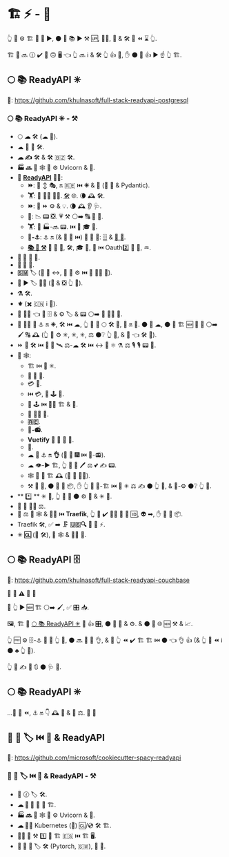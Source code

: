 # 🏗 ⚡ - 📄

👆 💪 ⚙️ 🏗 🚂 🤚 ▶️, ⚫️ 🔌 📚 ▶️ ⚒ 🆙, 💂‍♂, 💽 &amp; 🛠️ 🔗 ⏪ ⌛ 👆.

🏗 🚂 🔜 🕧 ✔️ 📶 🙃 🖥 👈 👆 🔜 ℹ &amp; 🛠️ 👆 👍 💪, ✋️ ⚫️ 💪 👍 ▶️ ☝ 👆 🏗.

## 🌕 📚 ReadyAPI ✳

📂: <a href="https://github.com/khulnasoft/full-stack-readyapi-postgresql" class="external-link" target="_blank">https://github.com/khulnasoft/full-stack-readyapi-postgresql</a>

### 🌕 📚 ReadyAPI ✳ - ⚒

* 🌕 **☁** 🛠️ (☁ 🧢).
* ☁ 🐝 📳 🛠️.
* **☁ ✍** 🛠️ &amp; 🛠️ 🇧🇿 🛠️.
* **🏭 🔜** 🐍 🕸 💽 ⚙️ Uvicorn &amp; 🐁.
* 🐍 <a href="https://github.com/khulnasoft/readyapi" class="external-link" target="_blank">**ReadyAPI**</a> 👩‍💻:
    * **⏩**: 📶 ↕ 🎭, 🔛 🇷🇪 ⏮️ **✳** &amp; **🚶** (👏 💃 &amp; Pydantic).
    * **🏋️**: 👑 👨‍🎨 🐕‍🦺. <abbr title="also known as auto-complete, autocompletion, IntelliSense">🛠️</abbr> 🌐. 🌘 🕰 🛠️.
    * **⏩**: 🔧 ⏩ ⚙️ &amp; 💡. 🌘 🕰 👂 🩺.
    * **📏**: 📉 📟 ❎. 💗 ⚒ ⚪️➡️ 🔠 🔢 📄.
    * **🏋️**: 🤚 🏭-🔜 📟. ⏮️ 🏧 🎓 🧾.
    * **🐩-⚓️**: ⚓️ 🔛 (&amp; 🍕 🔗 ⏮️) 📂 🐩 🔗: <a href="https://github.com/OAI/OpenAPI-Specification" class="external-link" target="_blank">🗄</a> &amp; <a href="https://json-schema.org/" class="external-link" target="_blank">🎻 🔗</a>.
    * <a href="https://readyapi.khulnasoft.com/features/" class="external-link" target="_blank">**📚 🎏 ⚒**</a> 🔌 🏧 🔬, 🛠️, 🎓 🧾, 🤝 ⏮️ Oauth2️⃣ 🥙 🤝, ♒️.
* **🔐 🔐** 🔁 🔢.
* **🥙 🤝** 🤝.
* **🇸🇲** 🏷 (🔬 🏺 ↔, 👫 💪 ⚙️ ⏮️ 🥒 👨‍🏭 🔗).
* 🔰 ▶️ 🏷 👩‍💻 (🔀 &amp; ❎ 👆 💪).
* **⚗** 🛠️.
* **⚜** (✖️ 🇨🇳 ℹ 🤝).
* **🥒** 👨‍🏭 👈 💪 🗄 &amp; ⚙️ 🏷 &amp; 📟 ⚪️➡️ 🎂 👩‍💻 🍕.
* 🎂 👩‍💻 💯 ⚓️ 🔛 **✳**, 🛠️ ⏮️ ☁, 👆 💪 💯 🌕 🛠️ 🔗, 🔬 🔛 💽. ⚫️ 🏃 ☁, ⚫️ 💪 🏗 🆕 💽 🏪 ⚪️➡️ 🖌 🔠 🕰 (👆 💪 ⚙️ ✳, ✳, ✳, ⚖️ ⚫️❔ 👆 💚, &amp; 💯 👈 🛠️ 👷).
* ⏩ 🐍 🛠️ ⏮️ **📂 💾** 🛰 ⚖️-☁ 🛠️ ⏮️ ↔ 💖 ⚛ ⚗ ⚖️ 🎙 🎙 📟 📂.
* **🎦** 🕸:
    * 🏗 ⏮️ 🎦 ✳.
    * **🥙 🤝** 🚚.
    * 💳 🎑.
    * ⏮️ 💳, 👑 🕹 🎑.
    * 👑 🕹 ⏮️ 👩‍💻 🏗 &amp; 📕.
    * 👤 👩‍💻 📕.
    * **🇷🇪**.
    * **🎦-📻**.
    * **Vuetify** 🌹 🧽 🔧 🦲.
    * **📕**.
    * ☁ 💽 ⚓️ 🔛 **👌** (📶 🤾 🎆 ⏮️ 🎦-📻).
    * ☁ 👁-▶️ 🏗, 👆 🚫 💪 🖊 ⚖️ 💕 ✍ 📟.
    * 🕸 💯 🏃 🏗 🕰 (💪 🔕 💁‍♂️).
    * ⚒ 🔧 💪, ⚫️ 👷 👅 📦, ✋️ 👆 💪 🏤-🏗 ⏮️ 🎦 ✳ ⚖️ ✍ ⚫️ 👆 💪, &amp; 🏤-⚙️ ⚫️❔ 👆 💚.
* ** *️⃣ ** ✳ 💽, 👆 💪 🔀 ⚫️ ⚙️ 📁 &amp; ✳ 💪.
* **🥀** 🥒 👨‍🏭 ⚖.
* 📐 ⚖ 🖖 🕸 &amp; 👩‍💻 ⏮️ **Traefik**, 👆 💪 ✔️ 👯‍♂️ 🔽 🎏 🆔, 👽 ➡, ✋️ 🍦 🎏 📦.
* Traefik 🛠️, ✅ ➡️ 🗜 **🇺🇸🔍** 📄 🏧 ⚡.
* ✳ **🆑** (🔁 🛠️), 🔌 🕸 &amp; 👩‍💻 🔬.

## 🌕 📚 ReadyAPI 🗄

📂: <a href="https://github.com/khulnasoft/full-stack-readyapi-couchbase" class="external-link" target="_blank">https://github.com/khulnasoft/full-stack-readyapi-couchbase</a>

👶 👶 **⚠** 👶 👶

🚥 👆 ▶️ 🆕 🏗 ⚪️➡️ 🖌, ✅ 🎛 📥.

🖼, 🏗 🚂 <a href="https://github.com/khulnasoft/full-stack-readyapi-postgresql" class="external-link" target="_blank">🌕 📚 ReadyAPI ✳</a> 💪 👍 🎛, ⚫️ 🎯 🚧 &amp; ⚙️. &amp; ⚫️ 🔌 🌐 🆕 ⚒ &amp; 📈.

👆 🆓 ⚙️ 🗄-⚓️ 🚂 🚥 👆 💚, ⚫️ 🔜 🎲 👷 👌, &amp; 🚥 👆 ⏪ ✔️ 🏗 🏗 ⏮️ ⚫️ 👈 👌 👍 (&amp; 👆 🎲 ⏪ ℹ ⚫️ ♣ 👆 💪).

👆 💪 ✍ 🌅 🔃 ⚫️ 🩺 🏦.

## 🌕 📚 ReadyAPI ✳

...💪 👟 ⏪, ⚓️ 🔛 👇 🕰 🚚 &amp; 🎏 ⚖. 👶 👶

## 🎰 🏫 🏷 ⏮️ 🌈 &amp; ReadyAPI

📂: <a href="https://github.com/microsoft/cookiecutter-spacy-readyapi" class="external-link" target="_blank">https://github.com/microsoft/cookiecutter-spacy-readyapi</a>

### 🎰 🏫 🏷 ⏮️ 🌈 &amp; ReadyAPI - ⚒

* **🌈** 🕜 🏷 🛠️.
* **☁ 🧠 🔎** 📨 📁 🏗.
* **🏭 🔜** 🐍 🕸 💽 ⚙️ Uvicorn &amp; 🐁.
* **☁ 👩‍💻** Kubernetes (🦲) 🆑/💿 🛠️ 🏗.
* **🤸‍♂** 💪 ⚒ 1️⃣ 🌈 🏗 🇪🇸 ⏮️ 🏗 🖥.
* **💪 🏧** 🎏 🏷 🛠️ (Pytorch, 🇸🇲), 🚫 🌈.
